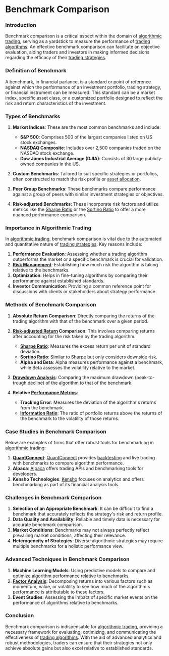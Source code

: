 # Benchmark Comparison

### Introduction
Benchmark comparison is a critical aspect within the domain of [algorithmic trading](../a/algorithmic_trading.md), serving as a yardstick to measure the performance of [trading algorithms](../t/trading_algorithms.md). An effective benchmark comparison can facilitate an objective evaluation, aiding traders and investors in making informed decisions regarding the efficacy of their [trading strategies](../t/trading_strategies.md).

### Definition of Benchmark
A benchmark, in financial parlance, is a standard or point of reference against which the performance of an investment portfolio, trading strategy, or financial instrument can be measured. This standard can be a market index, specific asset class, or a customized portfolio designed to reflect the risk and return characteristics of the investment.

### Types of Benchmarks
1. **Market Indices**: These are the most common benchmarks and include:
   - **S&P 500**: Comprises 500 of the largest companies listed on US stock exchanges.
   - **NASDAQ Composite**: Includes over 2,500 companies traded on the NASDAQ stock exchange.
   - **Dow Jones Industrial Average (DJIA)**: Consists of 30 large publicly-owned companies in the US.

2. **Custom Benchmarks**: Tailored to suit specific strategies or portfolios, often constructed to match the risk profile or [asset allocation](../a/asset_allocation.md).

3. **Peer Group Benchmarks**: These benchmarks compare performance against a group of peers with similar investment strategies or objectives.

4. **Risk-adjusted Benchmarks**: These incorporate risk factors and utilize metrics like the [Sharpe Ratio](../s/sharpe_ratio.md) or the [Sortino Ratio](../s/sortino_ratio.md) to offer a more nuanced performance comparison.

### Importance in Algorithmic Trading
In [algorithmic trading](../a/algorithmic_trading.md), benchmark comparison is vital due to the automated and quantitative nature of [trading strategies](../t/trading_strategies.md). Key reasons include:

1. **Performance Evaluation**: Assessing whether a trading algorithm outperforms the market or a specific benchmark is crucial for validation.
2. **[Risk Management](../r/risk_management.md)**: Establishing how much risk the algorithm is taking relative to the benchmarks.
3. **Optimization**: Helps in fine-tuning algorithms by comparing their performance against established standards.
4. **Investor Communication**: Providing a common reference point for discussions with clients or stakeholders about strategy performance.

### Methods of Benchmark Comparison
1. **Absolute Return Comparison**: Directly comparing the returns of the trading algorithm with that of the benchmark over a given period.
2. **[Risk-adjusted Return](../r/risk-adjusted_return.md) Comparison**: This involves comparing returns after accounting for the risk taken by the trading algorithm.
   - **[Sharpe Ratio](../s/sharpe_ratio.md)**: Measures the excess return per unit of standard deviation.
   - **[Sortino Ratio](../s/sortino_ratio.md)**: Similar to Sharpe but only considers downside risk.
   - **Alpha and Beta**: Alpha measures performance against a benchmark, while Beta assesses the volatility relative to the market.

3. **[Drawdown Analysis](../d/drawdown_analysis.md)**: Comparing the maximum drawdown (peak-to-trough decline) of the algorithm to that of the benchmark.
4. **Relative [Performance Metrics](../p/performance_metrics.md)**:
   - **Tracking Error**: Measures the deviation of the algorithm's returns from the benchmark.
   - **[Information Ratio](../i/information_ratio.md)**: The ratio of portfolio returns above the returns of the benchmark to the volatility of those returns.

### Case Studies in Benchmark Comparison
Below are examples of firms that offer robust tools for benchmarking in [algorithmic trading](../a/algorithmic_trading.md):

1. **[QuantConnect](../q/quantconnect.md)**: [QuantConnect](https://www.quantconnect.com/) provides [backtesting](../b/backtesting.md) and live trading with benchmarks to compare algorithm performance.
2. **Alpaca**: [Alpaca](https://alpaca.markets/) offers trading APIs and benchmarking tools for developers.
3. **Kensho Technologies**: [Kensho](https://www.kensho.com/) focuses on analytics and offers benchmarking as part of its financial analysis tools.

### Challenges in Benchmark Comparison
1. **Selection of an Appropriate Benchmark**: It can be difficult to find a benchmark that accurately reflects the strategy's risk and return profile.
2. **Data Quality and Availability**: Reliable and timely data is necessary for accurate benchmark comparison.
3. **Market Conditions**: Benchmarks may not always perfectly reflect prevailing market conditions, affecting their relevance.
4. **Heterogeneity of Strategies**: Diverse algorithmic strategies may require multiple benchmarks for a holistic performance view.

### Advanced Techniques in Benchmark Comparison
1. **Machine Learning Models**: Using predictive models to compare and optimize algorithm performance relative to benchmarks.
2. **[Factor Analysis](../f/factor_analysis.md)**: Decomposing returns into various factors such as momentum, value, or volatility to see how much of the algorithm's performance is attributable to these factors.
3. **Event Studies**: Assessing the impact of specific market events on the performance of algorithms relative to benchmarks.

### Conclusion
Benchmark comparison is indispensable for [algorithmic trading](../a/algorithmic_trading.md), providing a necessary framework for evaluating, optimizing, and communicating the effectiveness of [trading algorithms](../t/trading_algorithms.md). With the aid of advanced analytics and robust methodologies, traders can ensure that their strategies not only achieve absolute gains but also excel relative to established standards.